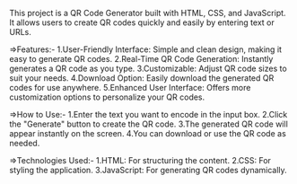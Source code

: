 This project is a QR Code Generator built with HTML, CSS, and JavaScript. It allows users to create QR codes quickly and easily by entering text or URLs.

=>Features:-
1.User-Friendly Interface: Simple and clean design, making it easy to generate QR codes.
2.Real-Time QR Code Generation: Instantly generates a QR code as you type.
3.Customizable: Adjust QR code sizes to suit your needs.
4.Download Option: Easily download the generated QR codes for use anywhere.
5.Enhanced User Interface: Offers more customization options to personalize your QR codes.

=>How to Use:-
1.Enter the text you want to encode in the input box.
2.Click the "Generate" button to create the QR code.
3.The generated QR code will appear instantly on the screen.
4.You can download or use the QR code as needed.

=>Technologies Used:-
1.HTML: For structuring the content.
2.CSS: For styling the application.
3.JavaScript: For generating QR codes dynamically.
